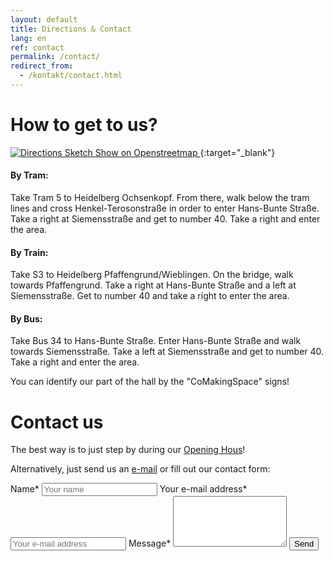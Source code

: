 ```yaml
---
layout: default
title: Directions & Contact
lang: en
ref: contact
permalink: /contact/
redirect_from:
  - /kontakt/contact.html
---
```


# How to get to us?
[![Directions Sketch](https://wiki.comakingspace.de/images/b/be/Businesscard_Map_Arrowless.svg "Directions sketch to the CoMakingSpace Heidelberg")
Show on Openstreetmap
](https://www.openstreetmap.org/?mlat=49.40833&amp;mlon=8.64655#map=19/49.40833/8.64655){:target="_blank"}

#### By Tram: 
Take Tram 5 to Heidelberg Ochsenkopf. From there, walk below the tram lines and cross Henkel-Terosonstraße in order to enter Hans-Bunte Straße. Take a right at Siemensstraße and get to number 40. Take a right and enter the area.
#### By Train: 
Take S3 to Heidelberg Pfaffengrund/Wieblingen. On the bridge, walk towards Pfaffengrund. Take a right at Hans-Bunte Straße and a left at Siemensstraße. Get to number 40 and take a right to enter the area.
#### By Bus: 
Take Bus 34 to Hans-Bunte Straße. Enter Hans-Bunte Straße and walk towards Siemensstraße. Take a left at Siemensstraße and get to number 40. Take a right and enter the area.

You can identify our part of the hall by the "CoMakingSpace" signs!

# Contact us

The best way is to just step by during our [Opening Hous](/calendar)!

Alternatively, just send us an [e-mail](mailto://info@comaking.space) or fill out our contact form:

<form id="contact-form" class="contact-form" action="//contact.comakingspace.de/?success=%2Fsuccessful-delivery&failure=%2Ffailed-to-send%2F" method="post" enctype="application/x-www-form-urlencoded">
    <label for="name">Name*</label>
    <input type="text"  id="name" name="name" placeholder="Your name" required>
    <label for="email">Your e-mail address*</label>
    <input type="email"  id="email" name="email" placeholder="Your e-mail address" required>
    <label for="message">Message*</label>
    <textarea  id="message" name="message" rows="5" required></textarea>
    <input type="submit" value="Send" />
</form>
